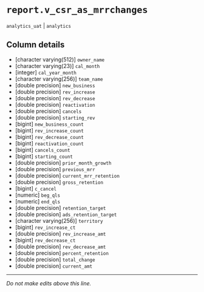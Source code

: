 # `report.v_csr_as_mrrchanges`
`analytics_uat` | `analytics`

## Column details
* [character varying(512)] `owner_name`
* [character varying(23)] `cal_month`
* [integer]   `cal_year_month`
* [character varying(256)] `team_name`
* [double precision] `new_business`
* [double precision] `rev_increase`
* [double precision] `rev_decrease`
* [double precision] `reactivation`
* [double precision] `cancels`
* [double precision] `starting_rev`
* [bigint]    `new_business_count`
* [bigint]    `rev_increase_count`
* [bigint]    `rev_decrease_count`
* [bigint]    `reactivation_count`
* [bigint]    `cancels_count`
* [bigint]    `starting_count`
* [double precision] `prior_month_growth`
* [double precision] `previous_mrr`
* [double precision] `current_mrr_retention`
* [double precision] `gross_retention`
* [bigint]    `c_cancel`
* [numeric]   `beg_qls`
* [numeric]   `end_qls`
* [double precision] `retention_target`
* [double precision] `ads_retention_target`
* [character varying(256)] `territory`
* [bigint]    `rev_increase_ct`
* [double precision] `rev_increase_amt`
* [bigint]    `rev_decrease_ct`
* [double precision] `rev_decrease_amt`
* [double precision] `percent_retention`
* [double precision] `total_change`
* [double precision] `current_amt`

-------------------------------------------------------------------------------
*Do not make edits above this line.*

